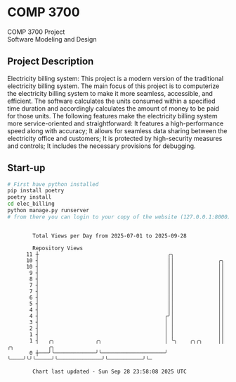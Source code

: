 # COMP 3700
COMP 3700 Project  
Software Modeling and Design
## Project Description
Electricity billing system: This project is a modern version of the traditional electricity billing system. The main focus of this project is to computerize the electricity billing system to make it more seamless, accessible, and efficient. The software calculates the units consumed within a specified time duration and accordingly calculates the amount of money to be paid for those units. The following features make the electricity billing system more service-oriented and straightforward: It features a high-performance speed along with accuracy; It allows for seamless data sharing between the electricity office and customers; It is protected by high-security measures and controls; It includes the necessary provisions for debugging.

## Start-up
```bash
# First have python installed
pip install poetry
poetry install
cd elec_billing
python manage.py runserver
# from there you can login to your copy of the website (127.0.0.1:8000), default creds are admin/admin
```

```

        Total Views per Day from 2025-07-01 to 2025-09-28

        Repository Views
      11 ┼                                         ╭╮
      10 ┤                                         ││              ╭╮
      10 ┤                                         ││              ││
       9 ┤                                         ││              ││
       8 ┤                                         ││              ││
       7 ┤                                         ││              ││
       7 ┤                                         ││              ││
       6 ┤                                         ││              ││
       5 ┤                                         ││              ││
       4 ┤                                         ││              ││
       4 ┤                                        ╭╯│              ││
       3 ┤                                        │ │              ││
       2 ┤                                        │ │              ││
       1 ┤                                        │ │              ││
       1 ┤   ╭╮             ╭╮                    │ ╰╮    ╭╮╭╮     ││              ╭╮           ╭╮
       0 ┼───╯╰─────────────╯╰────────────────────╯  ╰────╯╰╯╰─────╯╰──────────────╯╰───────────╯╰─

        Chart last updated - Sun Sep 28 23:58:08 2025 UTC
        
```
